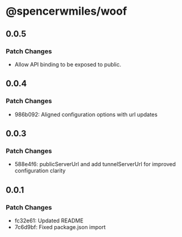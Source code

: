# @spencerwmiles/woof

## 0.0.5

### Patch Changes

- Allow API binding to be exposed to public.

## 0.0.4

### Patch Changes

- 986b092: Aligned configuration options with url updates

## 0.0.3

### Patch Changes

- 588e4f6: publicServerUrl and add tunnelServerUrl for improved configuration clarity

## 0.0.1

### Patch Changes

- fc32e61: Updated README
- 7c6d9bf: Fixed package.json import
